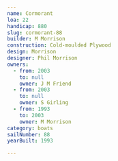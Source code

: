 ```yaml
---
name: Cormorant
loa: 22
handicap: 880
slug: cormorant-88
builder: M Morrison
construction: Cold-moulded Plywood
design: Morrison
designer: Phil Morrison
owners:
  - from: 2003
    to: null
    owner: J M Friend
  - from: 2003
    to: null
    owner: S Girling
  - from: 1993
    to: 2003
    owner: M Morrison
category: boats
sailNumber: 88
yearBuilt: 1993

---
```

